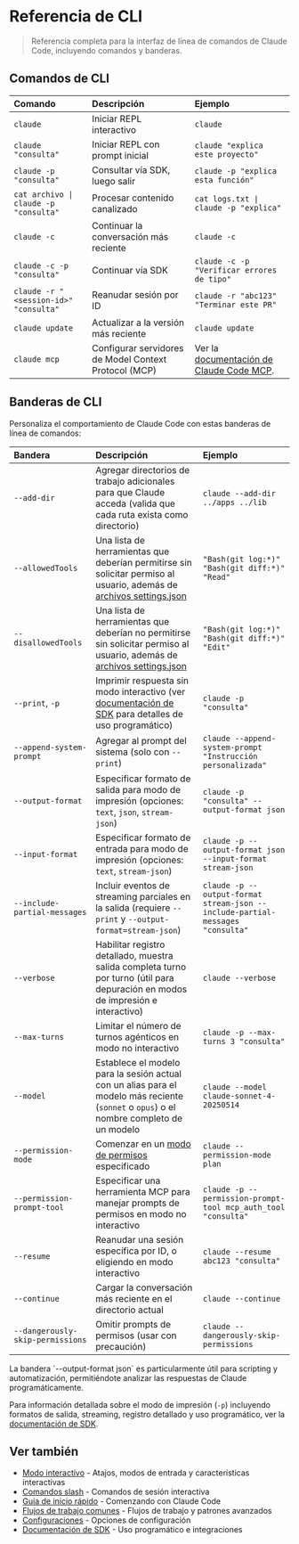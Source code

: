 # Referencia de CLI

> Referencia completa para la interfaz de línea de comandos de Claude Code, incluyendo comandos y banderas.

## Comandos de CLI

| Comando                               | Descripción                                           | Ejemplo                                                              |
| :------------------------------------ | :---------------------------------------------------- | :------------------------------------------------------------------- |
| `claude`                              | Iniciar REPL interactivo                              | `claude`                                                             |
| `claude "consulta"`                   | Iniciar REPL con prompt inicial                       | `claude "explica este proyecto"`                                     |
| `claude -p "consulta"`                | Consultar vía SDK, luego salir                        | `claude -p "explica esta función"`                                   |
| `cat archivo \| claude -p "consulta"` | Procesar contenido canalizado                         | `cat logs.txt \| claude -p "explica"`                                |
| `claude -c`                           | Continuar la conversación más reciente                | `claude -c`                                                          |
| `claude -c -p "consulta"`             | Continuar vía SDK                                     | `claude -c -p "Verificar errores de tipo"`                           |
| `claude -r "<session-id>" "consulta"` | Reanudar sesión por ID                                | `claude -r "abc123" "Terminar este PR"`                              |
| `claude update`                       | Actualizar a la versión más reciente                  | `claude update`                                                      |
| `claude mcp`                          | Configurar servidores de Model Context Protocol (MCP) | Ver la [documentación de Claude Code MCP](/es/docs/claude-code/mcp). |

## Banderas de CLI

Personaliza el comportamiento de Claude Code con estas banderas de línea de comandos:

| Bandera                          | Descripción                                                                                                                                              | Ejemplo                                                                       |
| :------------------------------- | :------------------------------------------------------------------------------------------------------------------------------------------------------- | :---------------------------------------------------------------------------- |
| `--add-dir`                      | Agregar directorios de trabajo adicionales para que Claude acceda (valida que cada ruta exista como directorio)                                          | `claude --add-dir ../apps ../lib`                                             |
| `--allowedTools`                 | Una lista de herramientas que deberían permitirse sin solicitar permiso al usuario, además de [archivos settings.json](/es/docs/claude-code/settings)    | `"Bash(git log:*)" "Bash(git diff:*)" "Read"`                                 |
| `--disallowedTools`              | Una lista de herramientas que deberían no permitirse sin solicitar permiso al usuario, además de [archivos settings.json](/es/docs/claude-code/settings) | `"Bash(git log:*)" "Bash(git diff:*)" "Edit"`                                 |
| `--print`, `-p`                  | Imprimir respuesta sin modo interactivo (ver [documentación de SDK](/es/docs/claude-code/sdk) para detalles de uso programático)                         | `claude -p "consulta"`                                                        |
| `--append-system-prompt`         | Agregar al prompt del sistema (solo con `--print`)                                                                                                       | `claude --append-system-prompt "Instrucción personalizada"`                   |
| `--output-format`                | Especificar formato de salida para modo de impresión (opciones: `text`, `json`, `stream-json`)                                                           | `claude -p "consulta" --output-format json`                                   |
| `--input-format`                 | Especificar formato de entrada para modo de impresión (opciones: `text`, `stream-json`)                                                                  | `claude -p --output-format json --input-format stream-json`                   |
| `--include-partial-messages`     | Incluir eventos de streaming parciales en la salida (requiere `--print` y `--output-format=stream-json`)                                                 | `claude -p --output-format stream-json --include-partial-messages "consulta"` |
| `--verbose`                      | Habilitar registro detallado, muestra salida completa turno por turno (útil para depuración en modos de impresión e interactivo)                         | `claude --verbose`                                                            |
| `--max-turns`                    | Limitar el número de turnos agénticos en modo no interactivo                                                                                             | `claude -p --max-turns 3 "consulta"`                                          |
| `--model`                        | Establece el modelo para la sesión actual con un alias para el modelo más reciente (`sonnet` o `opus`) o el nombre completo de un modelo                 | `claude --model claude-sonnet-4-20250514`                                     |
| `--permission-mode`              | Comenzar en un [modo de permisos](iam#permission-modes) especificado                                                                                     | `claude --permission-mode plan`                                               |
| `--permission-prompt-tool`       | Especificar una herramienta MCP para manejar prompts de permisos en modo no interactivo                                                                  | `claude -p --permission-prompt-tool mcp_auth_tool "consulta"`                 |
| `--resume`                       | Reanudar una sesión específica por ID, o eligiendo en modo interactivo                                                                                   | `claude --resume abc123 "consulta"`                                           |
| `--continue`                     | Cargar la conversación más reciente en el directorio actual                                                                                              | `claude --continue`                                                           |
| `--dangerously-skip-permissions` | Omitir prompts de permisos (usar con precaución)                                                                                                         | `claude --dangerously-skip-permissions`                                       |

<Tip>
  La bandera `--output-format json` es particularmente útil para scripting y
  automatización, permitiéndote analizar las respuestas de Claude programáticamente.
</Tip>

Para información detallada sobre el modo de impresión (`-p`) incluyendo formatos de salida,
streaming, registro detallado y uso programático, ver la
[documentación de SDK](/es/docs/claude-code/sdk).

## Ver también

* [Modo interactivo](/es/docs/claude-code/interactive-mode) - Atajos, modos de entrada y características interactivas
* [Comandos slash](/es/docs/claude-code/slash-commands) - Comandos de sesión interactiva
* [Guía de inicio rápido](/es/docs/claude-code/quickstart) - Comenzando con Claude Code
* [Flujos de trabajo comunes](/es/docs/claude-code/common-workflows) - Flujos de trabajo y patrones avanzados
* [Configuraciones](/es/docs/claude-code/settings) - Opciones de configuración
* [Documentación de SDK](/es/docs/claude-code/sdk) - Uso programático e integraciones
